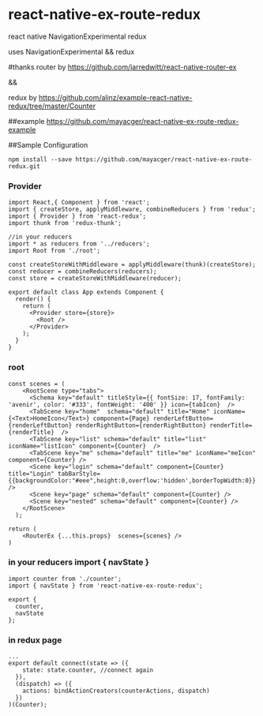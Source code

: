 # react-native-ex-route-redux
react native NavigationExperimental redux


uses NavigationExperimental && redux

#thanks
router by https://github.com/jarredwitt/react-native-router-ex

&&

redux by https://github.com/alinz/example-react-native-redux/tree/master/Counter

##example
https://github.com/mayacger/react-native-ex-route-redux-example


##Sample Configuration
```
npm install --save https://github.com/mayacger/react-native-ex-route-redux.git
```
### Provider
```
import React,{ Component } from 'react';
import { createStore, applyMiddleware, combineReducers } from 'redux';
import { Provider } from 'react-redux';
import thunk from 'redux-thunk';

//in your reducers
import * as reducers from '../reducers';
import Root from './root';

const createStoreWithMiddleware = applyMiddleware(thunk)(createStore);
const reducer = combineReducers(reducers);
const store = createStoreWithMiddleware(reducer);

export default class App extends Component {
  render() {
    return (
      <Provider store={store}>
        <Root />
      </Provider>
    );
  }
}

```

### root

```
const scenes = (
    <RootScene type="tabs">
      <Schema key="default" titleStyle={{ fontSize: 17, fontFamily: 'avenir', color: '#333', fontWeight: '400' }} icon={tabIcon}  />
      <TabScene key="home"  schema="default" title="Home" iconName={<Text>HomeIcon</Text>} component={Page} renderLeftButton={renderLeftButton} renderRightButton={renderRightButton} renderTitle={renderTitle}  />
      <TabScene key="list" schema="default" title="list" iconName="listIcon" component={Counter}  />
      <TabScene key="me" schema="default" title="me" iconName="meIcon" component={Counter} />
      <Scene key="login" schema="default" component={Counter} title="Login" tabBarStyle={{backgroundColor:"#eee",height:0,overflow:'hidden',borderTopWidth:0}} />
      <Scene key="page" schema="default" component={Counter} />
      <Scene key="nested" schema="default" component={Counter} />
    </RootScene>
  );

return (
    <RouterEx {...this.props}  scenes={scenes} />
)
```

### in your reducers import { navState }
```
import counter from './counter';
import { navState } from 'react-native-ex-route-redux';

export {
  counter,
  navState
};

```
### in redux page
```
...
export default connect(state => ({
    state: state.counter, //connect again
  }),
  (dispatch) => ({
    actions: bindActionCreators(counterActions, dispatch)
  })
)(Counter);
```
